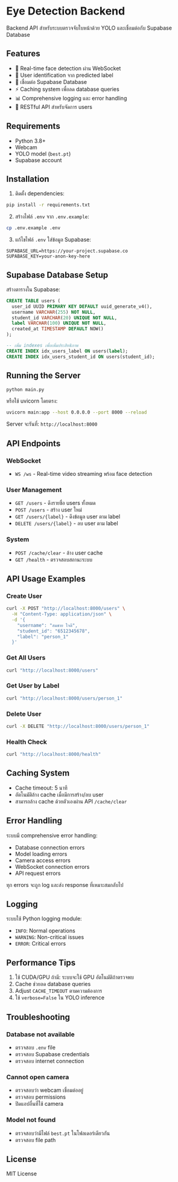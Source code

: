 # Eye Detection Backend

Backend API สำหรับระบบตรวจจับใบหน้าด้วย YOLO และเชื่อมต่อกับ Supabase Database

## Features

- 🎥 Real-time face detection ผ่าน WebSocket
- 👤 User identification จาก predicted label
- 💾 เชื่อมต่อ Supabase Database
- ⚡ Caching system เพื่อลด database queries
- 📊 Comprehensive logging และ error handling
- 🔌 RESTful API สำหรับจัดการ users

## Requirements

- Python 3.8+
- Webcam
- YOLO model (`best.pt`)
- Supabase account

## Installation

1. ติดตั้ง dependencies:
```bash
pip install -r requirements.txt
```

2. สร้างไฟล์ `.env` จาก `.env.example`:
```bash
cp .env.example .env
```

3. แก้ไขไฟล์ `.env` ใส่ข้อมูล Supabase:
```env
SUPABASE_URL=https://your-project.supabase.co
SUPABASE_KEY=your-anon-key-here
```

## Supabase Database Setup

สร้างตารางใน Supabase:

```sql
CREATE TABLE users (
  user_id UUID PRIMARY KEY DEFAULT uuid_generate_v4(),
  username VARCHAR(255) NOT NULL,
  student_id VARCHAR(20) UNIQUE NOT NULL,
  label VARCHAR(100) UNIQUE NOT NULL,
  created_at TIMESTAMP DEFAULT NOW()
);

-- เพิ่ม indexes เพื่อเพิ่มประสิทธิภาพ
CREATE INDEX idx_users_label ON users(label);
CREATE INDEX idx_users_student_id ON users(student_id);
```

## Running the Server

```bash
python main.py
```

หรือใช้ uvicorn โดยตรง:

```bash
uvicorn main:app --host 0.0.0.0 --port 8000 --reload
```

Server จะรันที่: `http://localhost:8000`

## API Endpoints

### WebSocket
- `WS /ws` - Real-time video streaming พร้อม face detection

### User Management
- `GET /users` - ดึงรายชื่อ users ทั้งหมด
- `POST /users` - สร้าง user ใหม่
- `GET /users/{label}` - ดึงข้อมูล user ตาม label
- `DELETE /users/{label}` - ลบ user ตาม label

### System
- `POST /cache/clear` - ล้าง user cache
- `GET /health` - ตรวจสอบสถานะระบบ

## API Usage Examples

### Create User
```bash
curl -X POST "http://localhost:8000/users" \
  -H "Content-Type: application/json" \
  -d '{
    "username": "สมชาย ใจดี",
    "student_id": "6512345678",
    "label": "person_1"
  }'
```

### Get All Users
```bash
curl "http://localhost:8000/users"
```

### Get User by Label
```bash
curl "http://localhost:8000/users/person_1"
```

### Delete User
```bash
curl -X DELETE "http://localhost:8000/users/person_1"
```

### Health Check
```bash
curl "http://localhost:8000/health"
```

## Caching System

- Cache timeout: 5 นาที
- อัตโนมัติล้าง cache เมื่อมีการสร้าง/ลบ user
- สามารถล้าง cache ด้วยตัวเองผ่าน API `/cache/clear`

## Error Handling

ระบบมี comprehensive error handling:
- Database connection errors
- Model loading errors
- Camera access errors
- WebSocket connection errors
- API request errors

ทุก errors จะถูก log และส่ง response ที่เหมาะสมกลับไป

## Logging

ระบบใช้ Python logging module:
- `INFO`: Normal operations
- `WARNING`: Non-critical issues
- `ERROR`: Critical errors

## Performance Tips

1. ใช้ CUDA/GPU ถ้ามี: ระบบจะใช้ GPU อัตโนมัติถ้าตรวจพบ
2. Cache ช่วยลด database queries
3. Adjust `CACHE_TIMEOUT` ตามความต้องการ
4. ใช้ `verbose=False` ใน YOLO inference

## Troubleshooting

### Database not available
- ตรวจสอบ `.env` file
- ตรวจสอบ Supabase credentials
- ตรวจสอบ internet connection

### Cannot open camera
- ตรวจสอบว่า webcam เชื่อมต่ออยู่
- ตรวจสอบ permissions
- ปิดแอปอื่นที่ใช้ camera

### Model not found
- ตรวจสอบว่ามีไฟล์ `best.pt` ในโฟลเดอร์เดียวกัน
- ตรวจสอบ file path

## License

MIT License
